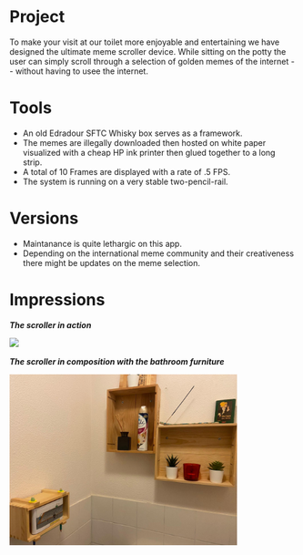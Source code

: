 # Project
To make your visit at our toilet more enjoyable and entertaining we have designed the ultimate meme scroller device.
While sitting on the potty the user can simply scroll through a selection of golden memes of the internet -- without having to usee the internet. 

# Tools
- An old Edradour SFTC Whisky box serves as a framework. 
- The memes are illegally downloaded then hosted on white paper visualized with a cheap HP ink printer then glued together to a long strip. 
- A total of 10 Frames are displayed with a rate of .5 FPS.
- The system is running on a very stable two-pencil-rail.

# Versions
- Maintanance is quite lethargic on this app.
- Depending on the international meme community and their creativeness there might be updates on the meme selection.

# Impressions
***The scroller in action***

<img src='https://github.com/moritzgeiger/MemeScroller/blob/master/img/scrollingmemes.gif'>

***The scroller in composition with the bathroom furniture***

<img src='https://github.com/moritzgeiger/MemeScroller/blob/master/img/enseble.jpeg' width="400" height="300">
